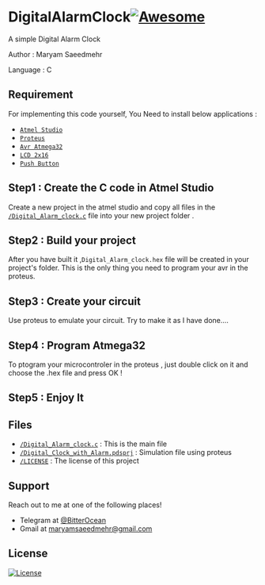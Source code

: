 # DigitalAlarmClock[![Awesome](https://cdn.rawgit.com/sindresorhus/awesome/d7305f38d29fed78fa85652e3a63e154dd8e8829/media/badge.svg)](https://github.com/MaryamSaeedmehr/DigitalAlarmClock)

A simple Digital Alarm Clock

Author : Maryam Saeedmehr

Language : C

## **Requirement**

For implementing this code yourself, You Need to install below applications :

- <a href="https://www.microchip.com/mplab/avr-support/atmel-studio-7">`Atmel Studio`</a> 
- <a href="https://www.labcenter.com/downloads/">`Proteus`</a> 
- <a href="https://www.amazon.com/ATMEGA32-16PU-Microcontroller-System-Programmable-ATMEGA/dp/B071VYGJB9">`Avr Atmega32`</a>
- <a href="https://www.amazon.com/YIFAN-Module-Blacklight-Display-Arduino/dp/B07CNZN39H/ref=sr_1_6?crid=1QVSMR6WBOJ9N&keywords=lcd+2x16&qid=1578183996&sprefix=LCD+2x%2Caps%2C353&sr=8-6">`LCD 2x16`</a>
- <a href="https://www.amazon.com/100pcs-Momentary-Tactile-Button-6x6x5mm/dp/B0814G432F/ref=sr_1_5?crid=1DVKGK9CIDSEK&keywords=micro+push+button+switch+on+off&qid=1578182677&sprefix=push+button+switch+on+off+%2Caps%2C367&sr=8-5">`Push Button`</a>


## Step1 : Create the C code in Atmel Studio

Create a new project in the atmel studio and copy all files in the <a href="https://github.com/MaryamSaeedmehr/DigitalAlarmClock/blob/master/Digital_Alarm_clock.c">`/Digital_Alarm_clock.c`</a> file into your new project folder .


## Step2 : Build your project

After you have built it ,`Digital_Alarm_clock.hex` file will be created in your project's folder. This is the only thing you need to program your avr in the proteus.


## Step3 : Create your circuit

Use proteus to emulate your circuit. Try to make it as I have done....




## Step4 : Program Atmega32

To ptogram your microcontroler in the proteus , just double click on it and choose the .hex file and press OK !


## Step5 : Enjoy It





## **Files**
- <a href="https://github.com/MaryamSaeedmehr/DigitalAlarmClock/blob/master/Digital_Alarm_clock.c">`/Digital_Alarm_clock.c`</a> : This is the main file
- <a href="https://github.com/MaryamSaeedmehr/DigitalAlarmClock/blob/master/Digital_Clock_with_Alarm.pdsprj">`/Digital_Clock_with_Alarm.pdsprj`</a> : Simulation file using proteus
- <a href="https://github.com/MaryamSaeedmehr/DigitalAlarmClock/blob/master/LICENSE">`/LICENSE`</a> : The license of this project



## **Support**

Reach out to me at one of the following places!

- Telegram at <a href="https://t.me/BitterOcean" target="_blank">@BitterOcean</a>
- Gmail at <a href="mailto:maryamsaeedmehr@gmail.com" target="_blank">maryamsaeedmehr@gmail.com</a>

## **License**

[![License](https://img.shields.io/:license-mit-blue.svg?style=flat-square)](http://badges.mit-license.org)
